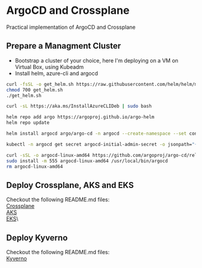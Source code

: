 # ArgoCD and Crossplane
Practical implementation of ArgoCD and Crossplane


## Prepare a **Managment Cluster**
- Bootstrap a cluster of your choice, here I'm deploying on a VM on Virtual Box, using Kubeadm
- Install helm, azure-cli and argocd

```bash
curl -fsSL -o get_helm.sh https://raw.githubusercontent.com/helm/helm/main/scripts/get-helm-3
chmod 700 get_helm.sh
./get_helm.sh

curl -sL https://aka.ms/InstallAzureCLIDeb | sudo bash

helm repo add argo https://argoproj.github.io/argo-helm
helm repo update

helm install argocd argo/argo-cd -n argocd --create-namespace --set configs.params."server.insecure"=true

kubectl -n argocd get secret argocd-initial-admin-secret -o jsonpath="{.data.password}" | base64 -d

curl -sSL -o argocd-linux-amd64 https://github.com/argoproj/argo-cd/releases/latest/download/argocd-linux-amd64
sudo install -m 555 argocd-linux-amd64 /usr/local/bin/argocd
rm argocd-linux-amd64
```

## Deploy Crossplane, AKS and EKS

Checkout the following README.md files: \
[Crossplane](./crossplane/README.md) \
[AKS](./azure/README.md) \
[EKS](./aws/README.md)\

## Deploy Kyverno
Checkout the following README.md files: \
[Kyverno](./kyverno/README.md) 